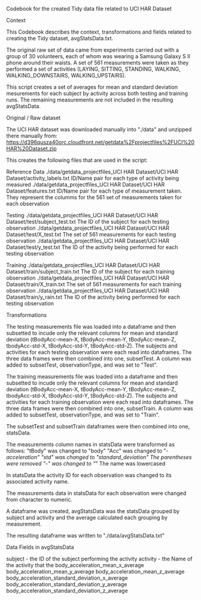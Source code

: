 Codebook for the created Tidy data file related to UCI HAR Dataset

Context

This Codebook describes the context, transformations and fields related to creating the Tidy dataset,  avgStatsData.txt. 

The original raw set of data came from experiments carried out with a group of 30 volunteers, each of whom was wearing a Samsung Galaxy S II phone around their waists. A set of 561 measurements were taken as they performed a set of activities (LAYING, SITTING, STANDING, WALKING, WALKING_DOWNSTAIRS, WALKING_UPSTAIRS).

This script creates a set of averages for mean and standard deviation mesurements for each subject by activity across both testing and training runs. The remaining measurements are not included in the resulting avgStatsData.

Original / Raw dataset

The UCI HAR dataset was downloaded manually into "./data" and unzipped there manually from:
https://d396qusza40orc.cloudfront.net/getdata%2Fprojectfiles%2FUCI%20HAR%20Dataset.zip

This creates the following files that are used in the script:

Reference Data
./data/getdata_projectfiles_UCI HAR Dataset/UCI HAR Dataset/activity_labels.txt
ID/Name pair for each type of activity being measured
./data/getdata_projectfiles_UCI HAR Dataset/UCI HAR Dataset/features.txt
ID/Name pair for each type of measurement taken. They represent the columms for the 561 set of measurements taken for each observation

Testing
./data/getdata_projectfiles_UCI HAR Dataset/UCI HAR Dataset/test/subject_test.txt
The ID of the subject for each testing observation
./data/getdata_projectfiles_UCI HAR Dataset/UCI HAR Dataset/test/X_test.txt
The set of 561 measurements for each testing observation
./data/getdata_projectfiles_UCI HAR Dataset/UCI HAR Dataset/test/y_test.txt
The ID of the activity being performed for each testing observation

Training
./data/getdata_projectfiles_UCI HAR Dataset/UCI HAR Dataset/train/subject_train.txt
The ID of the subject for each training observation
./data/getdata_projectfiles_UCI HAR Dataset/UCI HAR Dataset/train/X_train.txt
The set of 561 measurements for each training observation
./data/getdata_projectfiles_UCI HAR Dataset/UCI HAR Dataset/train/y_rain.txt
The ID of the activity being performed for each testing observation

Transformations

The testing measurements file was loaded into a dataframe and then subsetted to incude only the relevant columns for mean and standard deviation (tBodyAcc-mean-X, tBodyAcc-mean-Y, tBodyAcc-mean-Z, tbodyAcc-std-X, tBodyAcc-std-Y, tBodyAcc-std-Z). The subjects and activities for each testing observation were each read into dataframes. The three data frames were then combined into one, subsetTest. A column was added to subsetTest, observationType, and was set to "Test".

The training measurements file was loaded into a dataframe and then subsetted to incude only the relevant columns for mean and standard deviation (tBodyAcc-mean-X, tBodyAcc-mean-Y, tBodyAcc-mean-Z, tbodyAcc-std-X, tBodyAcc-std-Y, tBodyAcc-std-Z). The subjects and activities for each training observation were each read into dataframes. The three data frames were then combined into one, subsetTrain. A column was added to subsetTest, observationType, and was set to "Train".

The subsetTest and subsetTrain dataframes were then combined into one, statsData. 

The measurements column names in statsData were transformed as follows:
"tBody" was changed to "body"
"Acc" was changed to "-_acceleration"
"std" was changed to "standard_deviation"
The parentheses were removed
"-" was changed to "_"
The name was lowercased

In statsData the activity ID for each observation was changed to its associated activity name.

The measurements data in statsData for each observation were changed from character to numeric.

A dataframe was created, avgStatsData was the statsData grouped by subject and activity and the average calculated each grouping by measurement.

The resulting dataframe was written to "./data/avgStatsData.txt"

Data Fields in avgStatsData

subject - the ID of the subject performing the activity
activity - the Name of the activity that the
body_acceleration_mean_x_average
body_acceleration_mean_y_average
body_acceleration_mean_z_average
body_acceleration_standard_deviation_x_average
body_acceleration_standard_deviation_y_average
body_acceleration_standard_deviation_z_average






